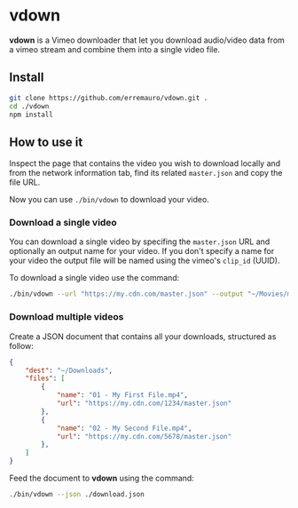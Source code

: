 # vdown

**vdown** is a Vimeo downloader that let you download audio/video data from a vimeo 
stream and combine them into a single video file.

## Install

```bash
git clone https://github.com/erremauro/vdown.git .
cd ./vdown
npm install
```

## How to use it

Inspect the page that contains the video you wish to download locally and from
the network information tab, find its related `master.json` and copy the file URL.

Now you can use `./bin/vdown` to download your video.

### Download a single video

You can download a single video by specifing the `master.json` URL and optionally
an output name for your video. If you don't specify a name for your video the 
output file will be named using the vimeo's `clip_id` (UUID).

To download a single video use the command:

```bash
./bin/vdown --url "https://my.cdn.com/master.json" --output "~/Movies/my_video.mp4"
```

### Download multiple videos

Create a JSON document that contains all your downloads, structured as follow:

```json
{
	"dest": "~/Downloads",
	"files": [
		{ 
			"name": "01 - My First File.mp4",
			"url": "https://my.cdn.com/1234/master.json"
		},
		{ 
			"name": "02 - My Second File.mp4",
			"url": "https://my.cdn.com/5678/master.json"
		},
	]
}
```

Feed the document to **vdown** using the command:

```bash
./bin/vdown --json ./download.json
```
